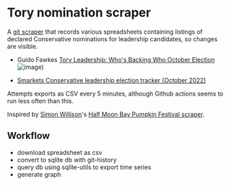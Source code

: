 # Tory nomination scraper

A [git scraper](https://simonwillison.net/2020/Oct/9/git-scraping/) that records various spreadsheets containing listings of declared Conservative nominations for leadership candidates, so changes are visible.

- Guido Fawkes [Tory Leadership: Who's Backing Who October Election](https://docs.google.com/spreadsheets/d/1PRufWhh2YAoxPUJEXeVaEOe7rcT1IINOXijeLI6o9Cc/htmlview)
    ![image](https://github.com/tomviner/scrape-tory-nominations/blob/main/gf-noms-time-series.png?raw=true))

- [Smarkets Conservative leadership election tracker (October 2022)](https://docs.google.com/spreadsheets/d/1t1MaeGTmOvmOOkUL8TDDJwqTTc-N1wmRxPeRe0k3yjM/htmlview)

Attempts exports as CSV every 5 minutes, although Github actions seems to run less often than this.

Inspired by [Simon Willison](https://twitter.com/simonw/)'s [Half Moon Bay Pumpkin Festival scraper](https://github.com/simonw/scrape-hmb-traffic).

## Workflow
- download spreadsheet as csv
- convert to sqlite db with git-history
- query db using sqlite-utils to export time series
- generate graph
